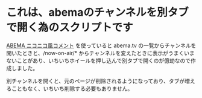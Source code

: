 # これは、abemaのチャンネルを別タブで開く為のスクリプトです

[ABEMA ニコニコ風コメント](https://greasyfork.org/ja/scripts/444327-abema-%E3%83%8B%E3%82%B3%E3%83%8B%E3%82%B3%E9%A2%A8%E3%82%B3%E3%83%A1%E3%83%B3%E3%83%88)
を使っていると abema.tv の一覧からチャンネルを開いたときと、/now-on-air/\* からチャンネルを変えたときに表示がうまくいまないことがあり、いちいちホイールを押し込んで別タブで開くのが億劫なので作成しました。

別チャンネルを開くと、元のページが削除されるようになっており、タブが増えることもなく、いちいち削除する必要もありません。
